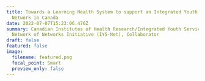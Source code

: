 ```yaml
---
title: Towards a Learning Health System to support an Integrated Youth Services
  Network in Canada
date: 2022-07-07T15:23:06.476Z
summary: Canadian Institutes of Health Research/Integrated Youth Services
  Network of Networks Initiative (IYS-Net), Collaborator
draft: false
featured: false
image:
  filename: featured.png
  focal_point: Smart
  preview_only: false
---
```

